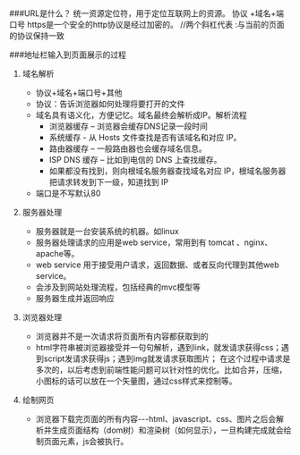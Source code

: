 <meta http-equiv="Content-Type" content="text/html; charset=utf-8">
###URL是什么？
统一资源定位符，用于定位互联网上的资源。
协议 +域名+端口号
https是一个安全的http协议是经过加密的。
//两个斜杠代表 :与当前的页面的协议保持一致

###地址栏输入到页面展示的过程
1. 域名解析
    - 协议+域名+端口号+其他
    - 协议：告诉浏览器如何处理将要打开的文件
    - 域名具有语义化，方便记忆。域名最终会解析成IP。解析流程
        - 浏览器缓存 – 浏览器会缓存DNS记录一段时间
        - 系统缓存 - 从 Hosts 文件查找是否有该域名和对应 IP。
        - 路由器缓存 – 一般路由器也会缓存域名信息。
        - ISP DNS 缓存 – 比如到电信的 DNS 上查找缓存。
        - 如果都没有找到，则向根域名服务器查找域名对应 IP，根域名服务器把请求转发到下一级，知道找到 IP
    - 端口是不写默认80

2. 服务器处理
    - 服务器就是一台安装系统的机器。如linux
    - 服务器处理请求的应用是web service，常用到有 tomcat  、nginx、apache等。
    - web service 用于接受用户请求，返回数据、或者反向代理到其他web service。
    - 会涉及到网站处理流程，包括经典的mvc模型等
    - 服务器生成并返回响应
3. 浏览器处理
    - 浏览器并不是一次请求将页面所有内容都获取到的
    - html字符串被浏览器接受并一句句解析，遇到link，就发请求获得css；遇到script发请求获得js；遇到img就发请求获取图片；
在这个过程中请求是多次的，以后考虑到前端性能问题可以针对性的优化。比如合并，压缩，小图标的话可以放在一个矢量图，通过css样式来控制等。
4. 绘制网页
    -  浏览器下载完页面的所有内容---html、javascript、css、图片之后会解析并生成页面结构（dom树）和渲染树（如何显示），一旦构建完成就会绘制页面元素，js会被执行。
